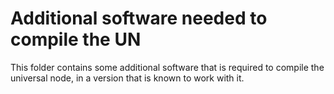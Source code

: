 # Additional software needed to compile the UN

This folder contains some additional software that is required to compile the universal node, in a version that is known to work with it.
 